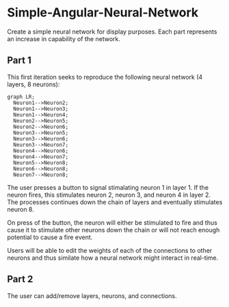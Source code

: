 # Simple-Angular-Neural-Network

Create a simple neural network for display purposes.
Each part represents an increase in capability of the network.
<br>
## Part 1

This first iteration seeks to reproduce the following neural network (4 layers, 8 neurons):
```mermaid
graph LR;
  Neuron1-->Neuron2;
  Neuron1-->Neuron3;
  Neuron1-->Neuron4;
  Neuron2-->Neuron5;
  Neuron2-->Neuron6;
  Neuron3-->Neuron5;
  Neuron3-->Neuron6;
  Neuron3-->Neuron7;
  Neuron4-->Neuron6;
  Neuron4-->Neuron7;
  Neuron5-->Neuron8;
  Neuron6-->Neuron8;
  Neuron7-->Neuron8;
```

The user presses a button to signal stimalating neuron 1 in layer 1. If the neuron fires, this stimulates neuron 2, neuron 3, and neuron 4 in layer 2. The processes continues down the chain of layers and eventually stimulates neuron 8.

On press of the button, the neuron will either be stimulated to fire and thus cause it to stimulate other neurons down the chain or will not reach enough potential to cause a fire event.

Users will be able to edit the weights of each of the connections to other neurons and thus similate how a neural network might interact in real-time.

## Part 2

The user can add/remove layers, neurons, and connections.
